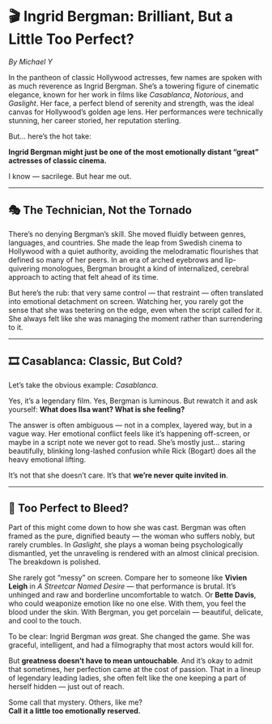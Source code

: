 # 🎬 Ingrid Bergman: Brilliant, But a Little Too Perfect?
*By Michael Y*

In the pantheon of classic Hollywood actresses, few names are spoken with as much reverence as Ingrid Bergman. She’s a towering figure of cinematic elegance, known for her work in films like *Casablanca*, *Notorious*, and *Gaslight*. Her face, a perfect blend of serenity and strength, was the ideal canvas for Hollywood’s golden age lens. Her performances were technically stunning, her career storied, her reputation sterling.

But… here’s the hot take:

**Ingrid Bergman might just be one of the most emotionally distant “great” actresses of classic cinema.**

I know — sacrilege. But hear me out.

---

## 🎭 The Technician, Not the Tornado

There’s no denying Bergman’s skill. She moved fluidly between genres, languages, and countries. She made the leap from Swedish cinema to Hollywood with a quiet authority, avoiding the melodramatic flourishes that defined so many of her peers. In an era of arched eyebrows and lip-quivering monologues, Bergman brought a kind of internalized, cerebral approach to acting that felt ahead of its time.

But here’s the rub: that very same control — that restraint — often translated into emotional detachment on screen. Watching her, you rarely got the sense that she was teetering on the edge, even when the script called for it. She always felt like she was managing the moment rather than surrendering to it.

---

## 🎞 Casablanca: Classic, But Cold?

Let’s take the obvious example: *Casablanca*.

Yes, it’s a legendary film. Yes, Bergman is luminous. But rewatch it and ask yourself: **What does Ilsa want? What is she feeling?**

The answer is often ambiguous — not in a complex, layered way, but in a vague way. Her emotional conflict feels like it’s happening off-screen, or maybe in a script note we never got to read. She’s mostly just… staring beautifully, blinking long-lashed confusion while Rick (Bogart) does all the heavy emotional lifting.

It’s not that she doesn’t care. It’s that **we’re never quite invited in**.

---

## 👗 Too Perfect to Bleed?

Part of this might come down to how she was cast. Bergman was often framed as the pure, dignified beauty — the woman who suffers nobly, but rarely crumbles. In *Gaslight*, she plays a woman being psychologically dismantled, yet the unraveling is rendered with an almost clinical precision. The breakdown is polished.

She rarely got “messy” on screen. Compare her to someone like **Vivien Leigh** in *A Streetcar Named Desire* — that performance is brutal. It’s unhinged and raw and borderline uncomfortable to watch. Or **Bette Davis**, who could weaponize emotion like no one else. With them, you feel the blood under the skin. With Bergman, you get porcelain — beautiful, delicate, and cool to the touch.

To be clear: Ingrid Bergman *was* great. She changed the game. She was graceful, intelligent, and had a filmography that most actors would kill for.

But **greatness doesn’t have to mean untouchable**. And it’s okay to admit that sometimes, her perfection came at the cost of passion. That in a lineup of legendary leading ladies, she often felt like the one keeping a part of herself hidden — just out of reach.

Some call that mystery. Others, like me?  
**Call it a little too emotionally reserved.**
